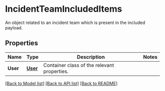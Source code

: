 # IncidentTeamIncludedItems

An object related to an incident team which is present in the included payload.

## Properties

| Name     | Type                | Description                                 | Notes |
| -------- | ------------------- | ------------------------------------------- | ----- |
| **User** | [**User**](User.md) | Container class of the relevant properties. |

[[Back to Model list]](README.md#documentation-for-models) [[Back to API list]](README.md#documentation-for-api-endpoints) [[Back to README]](README.md)
